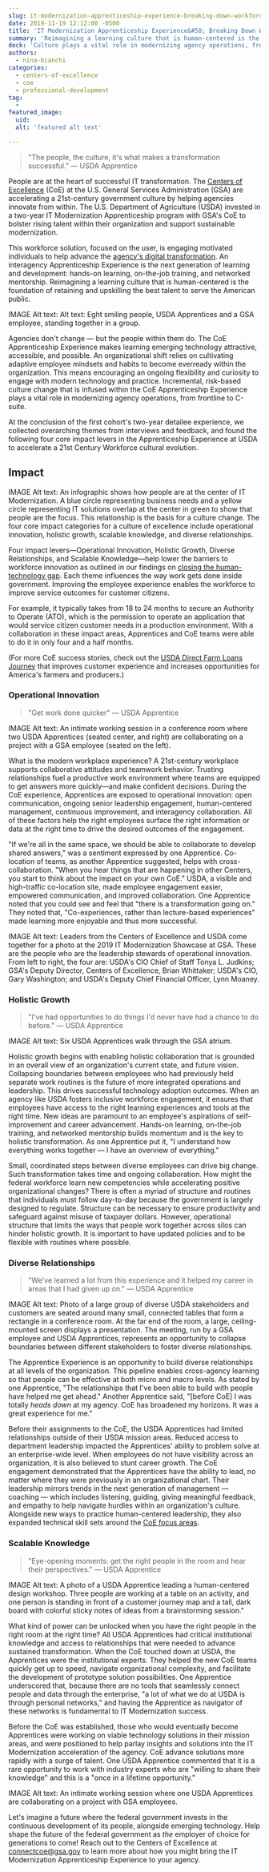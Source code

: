 ```yaml
---
slug: it-modernization-apprenticeship-experience-breaking-down-workforce-innovation-barriers-at-usda
date: 2019-11-19 12:12:00 -0500
title: 'IT Modernization Apprenticeship Experience&#58; Breaking Down Workforce Innovation Barriers at USDA'
summary: 'Reimagining a learning culture that is human-centered is the foundation of retaining and up-skilling the best talent to serve the American public&#46;'
deck: 'Culture plays a vital role in modernizing agency operations, from frontline to C-suite&#46;'
authors: 
  - nina-bianchi
categories: 
  - centers-of-excellence
  - coe
  - professional-development
tag: 
  - 
featured_image: 
  uid: 
  alt: 'featured alt text'

---
```


> "The people, the culture, it's what makes a transformation successful." — USDA Apprentice

People are at the heart of successful IT transformation. The [Centers of Excellence](https://coe.gsa.gov/) (CoE) at the U.S. General Services Administration (GSA) are accelerating a 21st-century government culture by helping agencies innovate from within. The U.S. Department of Agriculture (USDA) invested in a two-year IT Modernization Apprenticeship program with GSA's CoE to bolster rising talent within their organization and support sustainable modernization. 

This workforce solution, focused on the user, is engaging motivated individuals to help advance the [agency's digital transformation](https://coe.gsa.gov/2019/09/24/cx-update-13.html). An interagency Apprenticeship Experience is the next generation of learning and development: hands-on learning, on-the-job training, and networked mentorship. Reimagining a learning culture that is human-centered is the foundation of retaining and upskilling the best talent to serve the American public. 

  IMAGE 
Alt text: Alt text: Eght smiling people, USDA Apprentices and a GSA employee, standing together in a group. 

Agencies don't change — but the people within them do. The CoE Apprenticeship Experience makes learning emerging technology attractive, accessible, and possible. An organizational shift relies on cultivating adaptive employee mindsets and habits to become everready within the organization. This means encouraging an ongoing flexibility and curiosity to engage with modern technology and practice. Incremental, risk-based culture change that is infused within the CoE Apprenticeship Experience plays a vital role in modernizing agency operations, from frontline to C-suite. 

At the conclusion of the first cohort's two-year detailee experience, we collected overarching themes from interviews and feedback, and found the following four core impact levers in the Apprenticeship Experience at USDA to accelerate a 21st Century Workforce cultural evolution.

## Impact

  IMAGE 
Alt text: An infographic shows how people are at the center of IT Modernization. A blue circle representing business needs and a yellow circle representing IT solutions overlap at the center in green to show that people are the focus. This relationship is the basis for a culture change. The four core impact categories for a culture of excellence include operational innovation, holistic growth, scalable knowledge, and diverse relationships. 

Four impact levers&mdash;Operational Innovation, Holistic Growth, Diverse Relationships, and Scalable Knowledge&mdash;help lower the barriers to workforce innovation as outlined in our findings on [closing the human-technology gap](https://digital.gov/2019/09/11/technology-transformation-begins-with-people-closing-human-technology-gap/). Each theme influences the way work gets done inside government. Improving the employee experience enables the workforce to improve service outcomes for customer citizens. 

For example, it typically takes from 18 to 24 months to secure an Authority to Operate (ATO), which is the permission to operate an application that would service citizen customer needs in a production environment. With a collaboration in these impact areas, Apprentices and CoE teams were able to do it in only four and a half months. 

(For more CoE success stories, check out the [USDA Direct Farm Loans Journey](https://coe.gsa.gov/coe/farm-loans/index.html) that improves customer experience and increases opportunities for America's farmers and producers.) 


### Operational Innovation 

> "Get work done quicker" — USDA Apprentice 

  IMAGE 
Alt text: An intimate working session in a conference room where two USDA Apprentices (seated center, and right) are collaborating on a project with a GSA employee (seated on the left). 

What is the modern workplace experience? A 21st-century workplace supports collaborative attitudes and teamwork behavior. Trusting relationships fuel a productive work environment where teams are equipped to get answers more quickly—and make confident decisions. During the CoE experience, Apprentices are exposed to operational innovation: open communication, ongoing senior leadership engagement, human-centered management, continuous improvement, and interagency collaboration. All of these factors help the right employees surface the right information or data at the right time to drive the desired outcomes of the engagement. 

"If we're all in the same space, we should be able to collaborate to develop shared answers," was a sentiment expressed by one Apprentice. Co-location of teams, as another Apprentice suggested, helps with cross-collaboration. "When you hear things that are happening in other Centers, you start to think about the impact on your own CoE." USDA, a visible and high-traffic co-location site, made employee engagement easier, empowered communication, and improved collaboration. One Apprentice noted that you could see and feel that "there is a transformation going on." They noted that, "Co-experiences, rather than lecture-based experiences" made learning more enjoyable and thus more successful. 


  IMAGE 
Alt text: 
Leaders from the Centers of Excellence and USDA come together for a photo at the 2019 IT Modernization Showcase at GSA. These are the people who are the leadership stewards of operational innovation. From left to right, the four are: USDA's CIO Chief of Staff Tonya L. Judkins; GSA's Deputy Director, Centers of Excellence, Brian Whittaker; USDA's CIO, Gary Washington; and USDA's Deputy Chief Financial Officer, Lynn Moaney. 


### Holistic Growth

> "I've had opportunities to do things I'd never have had a chance to do before." — USDA Apprentice 

  IMAGE 
Alt text: Six USDA Apprentices walk through the GSA atrium.

Holistic growth begins with enabling holistic collaboration that is grounded in an overall view of an organization's current state, and future vision. Collapsing boundaries between employees who had previously held separate work routines is the future of more integrated operations and leadership. This drives successful technology adoption outcomes. When an agency like USDA fosters inclusive workforce engagement, it ensures that employees have access to the right learning experiences and tools at the right time. New ideas are paramount to an employee's aspirations of self-improvement and career advancement. Hands-on learning, on-the-job training, and networked mentorship builds momentum and is the key to holistic transformation. As one Apprentice put it, "I understand how everything works together — I have an overview of everything."

Small, coordinated steps between diverse employees can drive big change. Such transformation takes time and ongoing collaboration. How might the federal workforce learn new competencies while accelerating positive organizational changes? There is often a myriad of structure and routines that individuals must follow day-to-day because the government is largely designed to regulate. Structure can be necessary to ensure productivity and safeguard against misuse of taxpayer dollars. However, operational structure that limits the ways that people work together across silos can hinder holistic growth. It is important to have updated policies and to be flexible with routines where possible. 

### Diverse Relationships

> "We've learned a lot from this experience and it helped my career in areas that I had given up on." — USDA Apprentice 

  IMAGE 
Alt text: Photo of a large group of diverse USDA stakeholders and customers are seated around many small, connected tables that form a rectangle in a conference room. At the far end of the room, a large, ceiling-mounted screen displays a presentation. The meeting, run by a GSA employee and USDA Apprentices, represents an opportunity to collapse boundaries between different stakeholders to foster diverse relationships. 

The Apprentice Experience is an opportunity to build diverse relationships at all levels of the organization. This pipeline enables cross-agency learning so that people can be effective at both micro and macro levels. As stated by one Apprentice, "The relationships that I've been able to build with people have helped me get ahead." Another Apprentice said, "[before CoE] I was totally _heads down_ at my agency. CoE has broadened my horizons. It was a great experience for me."

Before their assignments to the CoE, the USDA Apprentices had limited relationships outside of their USDA mission areas. Reduced access to department leadership impacted the Apprentices' ability to problem solve at an enterprise-wide level. When employees do not have visibility across an organization, it is also believed to stunt career growth. The CoE engagement demonstrated that the Apprentices have the ability to lead, no matter where they were previously in an organizational chart. Their leadership mirrors trends in the next generation of management — coaching — which includes listening, guiding, giving meaningful feedback, and empathy to help navigate hurdles within an organization's culture. Alongside new ways to practice human-centered leadership, they also expanded technical skill sets around the [CoE focus areas](https://coe.gsa.gov/about/approach-team-structure.html). 

### Scalable Knowledge

> "Eye-opening moments: get the right people in the room and hear their perspectives." — USDA Apprentice

  IMAGE 
Alt text: A photo of a USDA Apprentice leading a human-centered design workshop. Three people are working at a table on an activity, and one person is standing in front of a customer journey map and a tall, dark board with colorful sticky notes of ideas from a brainstorming session."

What kind of power can be unlocked when you have the right people in the right room at the right time? All USDA Apprentices had critical institutional knowledge and access to relationships that were needed to advance sustained transformation. When the CoE touched down at USDA, the Apprentices were the institutional experts. They helped the new CoE teams quickly get up to speed, navigate organizational complexity, and facilitate the development of prototype solution possibilities. One Apprentice underscored that, because there are no tools that seamlessly connect people and data through the enterprise, "a lot of what we do at USDA is through personal networks," and having the Apprentice as navigator of these networks is fundamental to IT Modernization success. 

Before the CoE was established, those who would eventually become Apprentices were working on viable technology solutions in their mission areas, and were positioned to help parlay insights and solutions into the IT Modernization acceleration of the agency. CoE advance solutions more rapidly with a surge of talent. One USDA Apprentice commented that it is a rare opportunity to work with industry experts who are "willing to share their knowledge" and this is a "once in a lifetime opportunity."

  IMAGE 
Alt text: An intimate working session where one USDA Apprentices are collaborating on a project with GSA employees.

Let's imagine a future where the federal government invests in the continuous development of its people, alongside emerging technology. Help shape the future of the federal government as _the_ employer of choice for generations to come! Reach out to the Centers of Excellence at [connectcoe@gsa.gov](mailto:connectcoe@gsa.gov) to learn more about how you might bring the IT Modernization Apprenticeship Experience to your agency.

